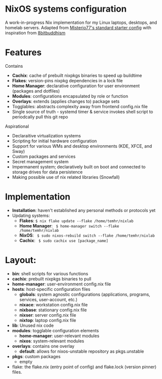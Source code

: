 # NixOS systems configuration

A work-in-progress Nix implementation for my Linux laptops, desktops, and homelab servers. Adapted from [Misterio77's standard starter config](https://github.com/Misterio77/nix-starter-configs) with inspiration from [8bitbuddhism](https://code.8bitbuddhism.com/aires/nix-configuration)

# Features
Contains
- **Cachix**: cache of prebuilt nixpkgs binaries to speed up buildtime
- **Flakes**: version-pins nixpkg dependencies in a lock file
- **Home Manager**: declarative configuration for user environment (packages and dotfiles)
- **Modules**: configurations encapsulated by role or function
- **Overlays**: extends (applies changes to) package sets
- Togglables: abstracts complexity away from frontend config.nix file
- Single source of truth - systemd timer & service invokes shell script to periodcally pull this git repo 

Aspirational
- Declaraitive virtualization systems
- Scripting for initial hardware configuration
- Support for various WMs and desktop environments (KDE, XFCE, and Sway)
- Custom packages and services
- Secret management system
- Impermanent system; declaratively built on boot and connected to storage drives for data persistence
- Making possible use of nix related libraries (Snowfall)

# Implementation
- **Installation**: haven't established any personal methods or protocols yet
- Updating systems:
  - **Flakes**: ` $ nix flake update --flake /home/temhr/nixlab `
  - **Home Manager**: ` $ home-manager switch --flake /home/temhr/nixlab`
  - **NixOS**: ` $ sudo nixos-rebuild switch --flake /home/temhr/nixlab`
  - **Cachix**: ` $ sudo cachix use [package_name]`

# Layout:
- **bin**: shell scripts for various functions
- **cachix**: prebuilt nixpkgs binaries to pull
- **home-manager**: user-environment config.nix file
- **hosts**: host-specific configuration files
  - **globals**: system agnostic configurations (applications, programs, services, user-account, etc.)
  - **nixace**: workstation config.nix file
  - **nixbase**: stationary config.nix file
  - **nixser**: server config.nix file
  - **nixtop**: laptop config.nix file
- **lib**: Unused nix code 
- **modules**: togglable configuration elements
  - **home-manager**: user-relevant modules
  - **nixos**: system-relevant modules
- **overlays**: contains one overlay
  - **default**: allows for nixos-unstable repository as pkgs.unstable
- **pkgs**: custom packages
  - empty
-  flake: the flake.nix (entry point of config) and flake.lock (version pinner) files.
